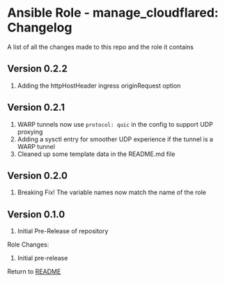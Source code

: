 Ansible Role - manage_cloudflared: Changelog
=====================================
A list of all the changes made to this repo and the role it contains

Version 0.2.2
-------------

1. Adding the httpHostHeader ingress originRequest option

Version 0.2.1
-------------

1. WARP tunnels now use `protocol: quic` in the config to support UDP proxying
2. Adding a sysctl entry for smoother UDP experience if the tunnel is a WARP tunnel
3. Cleaned up some template data in the README.md file

Version 0.2.0
-------------

1. Breaking Fix! The variable names now match the name of the role

Version 0.1.0
-------------

1. Initial Pre-Release of repository

Role Changes:

1. Initial pre-release

Return to [README](README.md)
